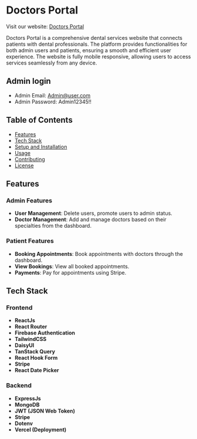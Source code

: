 # Doctors Portal

Visit our website: [Doctors Portal](https://doctors-portal-2bd8f.firebaseapp.com/)

Doctors Portal is a comprehensive dental services website that connects patients with dental professionals. The platform provides functionalities for both admin users and patients, ensuring a smooth and efficient user experience. The website is fully mobile responsive, allowing users to access services seamlessly from any device.

## Admin login
- Admin Email: Admin@user.com
- Admin Password: Admin12345!!

## Table of Contents

- [Features](#features)
- [Tech Stack](#tech-stack)
- [Setup and Installation](#setup-and-installation)
- [Usage](#usage)
- [Contributing](#contributing)
- [License](#license)

## Features

### Admin Features

- **User Management**: Delete users, promote users to admin status.
- **Doctor Management**: Add and manage doctors based on their specialties from the dashboard.

### Patient Features

- **Booking Appointments**: Book appointments with doctors through the dashboard.
- **View Bookings**: View all booked appointments.
- **Payments**: Pay for appointments using Stripe.

## Tech Stack

### Frontend

- **ReactJs**
- **React Router**
- **Firebase Authentication**
- **TailwindCSS**
- **DaisyUI**
- **TanStack Query**
- **React Hook Form**
- **Stripe**
- **React Date Picker**

### Backend

- **ExpressJs**
- **MongoDB**
- **JWT (JSON Web Token)**
- **Stripe**
- **Dotenv**
- **Vercel (Deployment)**

